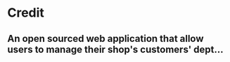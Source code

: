 # Credit

## An open sourced web application that allow users to manage their shop's customers' dept...
